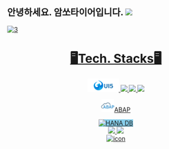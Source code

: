 ## 안녕하세요. 암쏘타이어입니다. <a href="https://youtu.be/HWOsBlJr9Mk?si=_cRmEfF53j4y4sk9" target="_blank"><img src="https://img.shields.io/badge/Youtube-ff0000?style=flat-square&logo=youtube" style="height: 25px;">

<a href="https://ibb.co/fXfMqJ7"><img src="https://i.ibb.co/BfbLckR/3.png" alt="3" border="0" style="height: 100px;">
<br>


<div align=center><h1>🖥️Tech. Stacks🖥️</h1></div>

<div align=center> 
  <img alt="UI5" src="https://raw.githubusercontent.com/SAP/ui5-tooling/main/docs/images/UI5_logo_wide.png" style="height: 30px; background-color: #87CEEB;">
  <img src="https://img.shields.io/badge/javascript-F7DF1E?style=for-the-badge&logo=javascript&logoColor=black"> 
  <img src="https://img.shields.io/badge/html5-E34F26?style=for-the-badge&logo=html5&logoColor=white"> 
  <img src="https://img.shields.io/badge/css-1572B6?style=for-the-badge&logo=css3&logoColor=white"> 
  <br>
  
  <img alt="ABAP" src="https://raw.githubusercontent.com/github/explore/339de3fa1bceb3fe3eda8c8220bccc706057203f/topics/abap/abap.png" style="height: 30px; background-color: #87CEEB;">ABAP
  <br>
  
  <img alt="HANA DB" src="https://dbdb.io/media/logos/hana.png" style="height: 30px; background-color: #87CEEB;">
  <br>
  
  <img src="https://img.shields.io/badge/python-3776AB?style=for-the-badge&logo=python&logoColor=white"> 
  <img src="https://img.shields.io/badge/git-F05032?style=for-the-badge&logo=git&logoColor=white">
  <br>

  <img src="https://techstack-generator.vercel.app/github-icon.svg" alt="icon" width="64" height="64" style="background-color:white;">
  <br>
  
</div>







